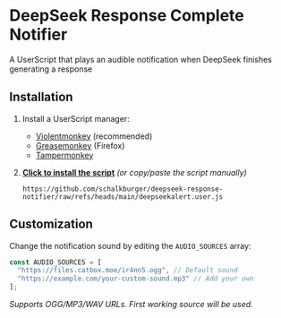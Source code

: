 # DeepSeek Response Complete Notifier

A UserScript that plays an audible notification when DeepSeek finishes generating a response

## Installation

1. Install a UserScript manager:

   - [Violentmonkey](https://violentmonkey.github.io/) (recommended)
   - [Greasemonkey](https://www.greasespot.net/) (Firefox)
   - [Tampermonkey](https://www.tampermonkey.net/)

2. **[Click to install the script](https://github.com/schalkburger/deepseek-response-notifier/raw/refs/heads/main/deepseekalert.user.js)**
   _(or copy/paste the script manually)_

   ```
   https://github.com/schalkburger/deepseek-response-notifier/raw/refs/heads/main/deepseekalert.user.js
   ```

## Customization

Change the notification sound by editing the `AUDIO_SOURCES` array:

```js
const AUDIO_SOURCES = [
  "https://files.catbox.moe/ir4nn5.ogg", // Default sound
  "https://example.com/your-custom-sound.mp3" // Add your own
];
```

_Supports OGG/MP3/WAV URLs. First working source will be used._
